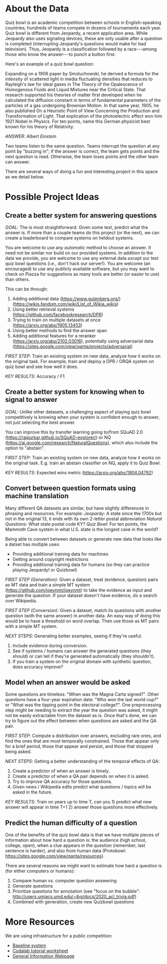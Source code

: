 
About the Data
==============

Quiz bowl is an academic competition between schools in
English-speaking countries; hundreds of teams compete in dozens of
tournaments each year. Quiz bowl is different from Jeopardy, a recent
application area.  While Jeopardy also uses signaling devices, these
are only usable after a question is completed (interrupting Jeopardy's
questions would make for bad television).  Thus, Jeopardy is a
classification followed by a race---among those who know the
answer---to punch a button first.

Here's an example of a quiz bowl question:

Expanding on a 1908 paper by Smoluchowski, he derived a formula for
the intensity of scattered light in media fluctuating densities that
reduces to Rayleigh's law for ideal gases in The Theory of the
Opalescence of Homogenous Fluids and Liquid Mixtures near the Critical
State.  That research supported his theories of matter first developed
when he calculated the diffusion constant in terms of fundamental
parameters of the particles of a gas undergoing Brownian Motion.  In
that same year, 1905, he also published On a Heuristic Point of View
Concerning the Production and Transformation of Light.  That
explication of the photoelectric effect won him 1921 Nobel in Physics.
For ten points, name this German physicist best known for his theory
of Relativity.

*ANSWER*: Albert _Einstein_

Two teams listen to the same question. Teams interrupt the question at
any point by "buzzing in"; if the answer is correct, the team gets
points and the next question is read.  Otherwise, the team loses
points and the other team can answer.

There are several ways of doing a fun and interesting project in this space as we detail below.

Possible Project Ideas
============================

Create a better system for answering questions
----------------------------------------------
*GOAL*: The is most straightforward.  Given some text, predict what the answer is.  If more than a couple teams do this project (or the next), we can create a leaderboard to compare systems on heldout systems.

You are welcome to use any *automatic* method to choose an answer.  It
need not be similar nor build on our provided systems.  In addition to
the data we provide, you are welcome to use any external data *except*
our test quiz bowl questions (i.e., don't hack our server!).  You are
welcome (an encouraged) to use any publicly available software, but
you may want to check on Piazza for suggestions as many tools are
better (or easier to use) than others.

This can be through:
1. Adding additional data (https://www.gutenberg.org/) (https://wikis.fandom.com/wiki/List_of_Wikia_wikis)
2. Using better retrieval systems (https://github.com/facebookresearch/DPR)
3. Trying to train on multiple datasets at once (https://arxiv.org/abs/1905.13453)
4. Using better methods to find the answer span
5. Adding additional features for a reranker (https://arxiv.org/abs/2102.03016), potentially using adversarial data (https://sites.google.com/view/qanta/projects/adversarial)

*FIRST STEP*: Train an existing system on new data, analyze how it works on the original task.  For example, train and deploy a DPR / ORQA system on quiz bowl and see how well it does.

*KEY RESULTS*: Accuracy / F1

Create a better system for knowing when to signal to answer
-----------------------------------------------------------

*GOAL*: Unlike other datasets, a challenging aspect of playing quiz bowl competitively is knowing when your system is confident enough to answer, not just selecting the best answer.

You can improve this by transfer learning going to/from SQuAD 2.0 (https://rajpurkar.github.io/SQuAD-explorer/) or NQ (https://ai.google.com/research/NaturalQuestions), which also include the option to "abstain".

*FIRST STEP*: Train an existing system on new data, analyze how it works on the original task.  E.g. train an abstain classifier on NQ, apply it to Quiz Bowl.

*KEY RESULTS*: Expected wins metric (https://arxiv.org/abs/1904.04792)

Convert between question formats using machine translation
----------------------------------------------------------

Many different QA datasets are similar, but have slightly differences
in phrasing and resources.  For example:
*Jeopardy*: A state since the 1700s but not in the original 13, it
ends with its own 2-letter postal abbreviation
*Natural Questions*: What state postal code KY?
*Quiz Bowl*: For ten points, the Mammoth Cave system in what U.S. state is the longest cave in the world?

Being able to convert between datasets or generate new data that looks
like a datset has multiple uses:
* Providing additional training data for machines
* Getting around copyright restrictions
* Providing additional training data for humans (so they can practice
playing Jeopardy! or Quizbowl)

*FIRST STEP (Generation)*: Given a dataset, treat (evidence, question)
 pairs as MT data and train a simple MT system
 (https://github.com/joeynmt/joeynmt) to take the evidence as input
 and generate the question.  If your dataset doesn't have evidence, do
 a search over Wikipedia.

*FIRST STEP (Conversion)*: Given a dataset, match its questions with
 another question (with the same answer) in another data.  An easy way
 of doing this would be to have a threshold on word overlap.  Then use
 those as MT pairs with a simple MT system.

*NEXT STEPS*: Generating better examples, seeing if they're useful.
1. Include evidence during conversion.
2. See if systems / humans can answer the generated questions (they
   should) or can tell if they're generated automatically (they shouldn't).
3. If you train a system on the original domain with synthetic
   question, does accuracy improve?

Model when an answer would be asked
-----------------------------------
Some questions are timeless: "When was the Magna Carta signed?".  Other questions have a four-year expiration date: "Who won the last world cup?" or "What was the tipping point in the electoral college?".  One preprocessing step might be needing to extract the year the question was asked, it might not be easily extractable from the dataset as is.  Once that's done, we can try to figure out the effect between when questions are asked and the QA pair.

*FIRST STEP*: Compute a distribution over answers, excluding rare ones, and find the ones that are most temporally constrained.  Those that appear only for a brief period, those that appear and persist, and those that stopped being asked.

*NEXT STEPS*: Getting a better understanding of the temporal effects of QA:
1. Create a predictor of when an answer is timely.
2. Create a predictor of when a QA pair depends on when it is asked.
3. Try to improve QA accuracy for those questions.
4. Given news / Wikipedia edits predict what questions / topics will be asked in the future.

*KEY RESULTS*: Train on years up to time T, can you 1) predict what
 new answer will appear in time T+1 2) answer those questions more effectively.

Predict the human difficulty of a question
------------------------------------------

One of the benefits of the quiz bowl data is that we have multiple
pieces of information about how hard a question is: the audience (high
school, college, open), when a clue appears in the question (remember,
last sentence is harder), and also from human data (Protobowl:
https://sites.google.com/view/qanta/resources).

There are several reasons we might want to estimate how hard a
question is (for either computers or humans):
1. Compare human vs. computer question answering
2. Generate questions
3. Prioritize questions for annotation (see "focus on the bubble":
http://users.umiacs.umd.edu/~jbg/docs/2020_acl_trivia.pdf)
4. Combined with generation, create new Quizbowl questions


More Resources
==================
We are using infrastructure for a public competition:
* [Baseline system](https://github.com/Pinafore/qanta-codalab)
* [Codalab tutorial worksheet](https://worksheets.codalab.org/worksheets/0x26df3339cf734a9cace34abc800defd2/)
* [General Information Webpage](http://qanta.org)

